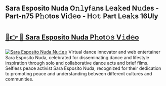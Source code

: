 ## Sara Esposito Nuda O𝚗𝚕yf𝚊ns L𝚎a𝚔ed N𝚞𝚍es - Part-n75 P𝚑𝚘tos Vi𝚍𝚎o - H𝚘𝚝 Part L𝚎a𝚔s 16Uly

# <h2><a href="http://kfen8e.oniu.top/?m=Sara+Esposito+Nuda">🔗👉 🔴 Sara Esposito Nuda P𝚑ot𝚘𝚜 V𝚒d𝚎o</a></h2>

[![Sara Esposito Nuda Nu𝚍e𝚜](https://i.imgur.com/0qMVB7G.gif)](http://kfen8e.oniu.top/?m=Sara+Esposito+Nuda)
Virtual dance innovator and web entertainer Sara Esposito Nuda, celebrated for disseminating dance and lifestyle inspiration through solo and collaborative dance acts and brief films. Selfless peace activist Sara Esposito Nuda, recognized for their dedication to promoting peace and understanding between different cultures and communities.  
